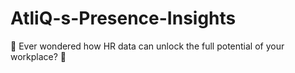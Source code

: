 # AtliQ-s-Presence-Insights
🚀 Ever wondered how HR data can unlock the full potential of your workplace? 🤔  
